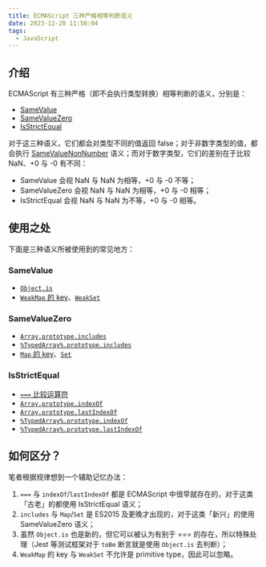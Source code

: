 ```yaml
---
title: ECMAScript 三种严格相等判断语义
date: 2023-12-20 11:50:04
tags:
  - JavaScript
---
```


## 介绍

ECMAScript 有三种严格（即不会执行类型转换）相等判断的语义，分别是：

- [SameValue](https://tc39.es/ecma262/multipage/abstract-operations.html#sec-samevalue)
- [SameValueZero](https://tc39.es/ecma262/multipage/abstract-operations.html#sec-samevaluezero)
- [IsStrictEqual](https://tc39.es/ecma262/multipage/abstract-operations.html#sec-isstrictlyequal)

对于这三种语义，它们都会对类型不同的值返回 false；对于非数字类型的值，都会执行 [SameValueNonNumber](https://tc39.es/ecma262/multipage/abstract-operations.html#sec-samevaluenonnumber) 语义；而对于数字类型，它们的差别在于比较 NaN、+0 与 -0 有不同：

- SameValue 会视 NaN 与 NaN 为相等，+0 与 -0 不等；
- SameValueZero 会视 NaN 与 NaN 为相等，+0 与 -0 相等；
- IsStrictEqual 会视 NaN 与 NaN 为不等，+0 与 -0 相等。

## 使用之处

下面是三种语义所被使用到的常见地方：

### SameValue

- [`Object.is`](https://tc39.es/ecma262/multipage/fundamental-objects.html#sec-object.is)
- [`WeakMap` 的 key](https://tc39.es/ecma262/multipage/keyed-collections.html#sec-weakmap.prototype.has)、[`WeakSet`](https://tc39.es/ecma262/multipage/keyed-collections.html#sec-weakset.prototype.has)

### SameValueZero

- [`Array.prototype.includes`](https://tc39.es/ecma262/multipage/indexed-collections.html#sec-array.prototype.includes)
- [`%TypedArray%.prototype.includes`](https://tc39.es/ecma262/multipage/indexed-collections.html#sec-%typedarray%.prototype.includes)
- [`Map` 的 key](https://tc39.es/ecma262/multipage/keyed-collections.html#sec-map-objects)、[`Set`](https://tc39.es/ecma262/multipage/keyed-collections.html#sec-set-objects)

### IsStrictEqual

- [`===` 比较运算符](https://tc39.es/ecma262/multipage/ecmascript-language-expressions.html#sec-equality-operators-runtime-semantics-evaluation)
- [`Array.prototype.indexOf`](https://tc39.es/ecma262/multipage/indexed-collections.html#sec-array.prototype.indexof)
- [`Array.prototype.lastIndexOf`](https://tc39.es/ecma262/multipage/indexed-collections.html#sec-array.prototype.lastindexof)
- [`%TypedArray%.prototype.indexOf`](https://tc39.es/ecma262/multipage/indexed-collections.html#sec-%typedarray%.prototype.indexof)
- [`%TypedArray%.prototype.lastIndexOf`](https://tc39.es/ecma262/multipage/indexed-collections.html#sec-%typedarray%.prototype.lastindexof)

## 如何区分？

笔者根据规律想到一个辅助记忆办法：

1. `===` 与 `indexOf`/`lastIndexOf` 都是 ECMAScript 中很早就存在的，对于这类「古老」的都使用 IsStrictEqual 语义；
2. `includes` 与 `Map`/`Set` 是 ES2015 及更晚才出现的，对于这类「新兴」的使用 SameValueZero 语义；
3. 虽然 `Object.is` 也是新的，但它可以被认为有别于 === 的存在，所以特殊处理（Jest 等测试框架对于 `toBe` 断言就是使用 `Object.is` 去判断）；
4. `WeakMap` 的 key 与 `WeakSet` 不允许是 primitive type，因此可以忽略。
